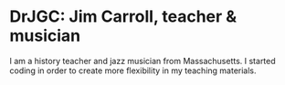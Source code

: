 # DrJGC: Jim Carroll, teacher & musician

I am a history teacher and jazz musician from Massachusetts. I started coding in order to create more flexibility in my teaching materials.
